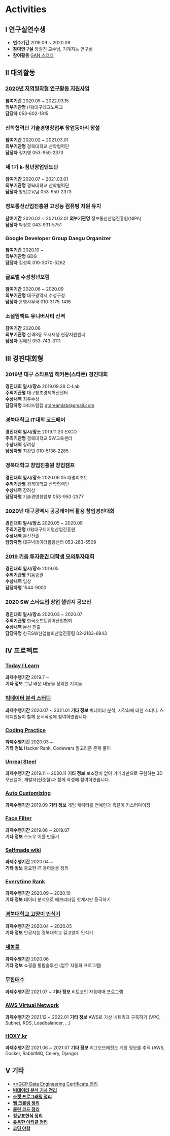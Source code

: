 # Activities
## Ⅰ 연구실연수생
- **연수기간** 2019.09 ~ 2020.09
- **참여연구실** 장길진 교수님, 기계지능 연구실
- **참여활동** [GAN 스터디](Lab/GAN%20Study/README.md)   

## Ⅱ 대외활동
### [2020년 지역밀착형 연구활동 지원사업](Activity/01/README.md)   
**참여기간** 2020.05 ~ 2022.03.15  
**외부기관명** (재)대구테크노파크  
**담당자** 053-602-1815  
### 산학협력단 기술경영창업부 창업동아리 창설
**참여기간** 2020.02 ~ 2021.03.01  
**외부기관명** 경북대학교 산학협력단  
**담당자** 정지영 053-950-2373   
### 제 1기 k-청년창업멘토단
**참여기간** 2020.07 ~ 2021.03.01   
**외부기관명** 경북대학교 산학협력단  
**담당자** 창업교육팀 053-950-2373   
### 정보통신산업진흥원 고성능 컴퓨팅 자원 유치
**참여기간** 2020.02 ~ 2021.03.01 
**외부기관명** 정보통신산업진흥원(NIPA)  
**담당자** 박정호 043-931-5751  
### Google Developer Group Daegu Organizer
**참여기간** 2020.10 ~  
**외부기관명** GDG  
**담당자** 김성록 010-3070-5262  
### 글로벌 수성청년포럼
**참여기간** 2020.06 ~ 2020.09  
**외부기관명** 대구광역시 수성구청   
**담당자** 운영사무국 010-3175-1416  
### 소셜임팩트 유니버시티 산격
**참여기간** 2020.06  
**외부기관명** 산격3동 도시재생 현장지원센터  
**담당자** 김예진 053-743-3111  

## Ⅲ 경진대회형
### 2019년 대구 스타트업 해커톤(스타톤) 경진대회
**경진대회 일시/장소** 2019.09.28 C-Lab  
**주최기관명** 대구창조경제혁신센터  
**수상내역** 최우수상  
**담당자명** 콰타드림랩 qtdreamlab@gmail.com  
### 경북대학교 IT대학 코드페어
**경진대회 일시/장소** 2019.11.20 EXCO  
**주최기관명** 경북대학교 SW교육센터  
**수상내역** 장려상  
**담당자명** 최강민 010-5136-2285  
### 경북대학교 창업진흥원 창업캠프
**경진대회 일시/장소** 2020.06.05 대명리조트  
**주최기관명** 경북대학교 산학협력단  
**수상내역** 장려상  
**담당자명** 기술경영창업부 053-950-2377  
### 2020년 대구광역시 공공데이터 활용 창업경진대회
**경진대회 일시/장소** 2020.05 ~ 2020.09  
**주최기관명** (재)대구디지털산업진흥원  
**수상내역** 본선진출  
**담당자명** 대구빅데이터활용센터 053-263-5509  
### [2019 키움 투자증권 대학생 모의투자대회](contest/kium/README.md)   
**경진대회 일시/장소** 2019.05  
**주최기관명** 키움증권  
**수상내역** 입상  
**담당자명** 1544-9000  
### 2020 SW 스타트업 창업 챌린지 공모전
**경진대회 일시/장소** 2020.03 ~ 2020.07  
**주최기관명** 한국소프트웨어산업협회  
**수상내역** 본선 진출  
**담당자명** 한국SW산업협회산업진흥팀 02-2183-6943  
## Ⅳ 프로젝트
### [Today I Learn](https://github.com/CasselKim/TIL)   
**과제수행기간** 2019.7 ~  
**기타 정보** 그날 배운 내용을 정리한 기록들  
### [빅데이터 분석 스터디](https://github.com/haedal-with-knu/HaedalDataCenter)   
**과제수행기간** 2020.07 ~ 2021.01 
**기타 정보** 빅데이터 분석, 시각화에 대한 스터디. 스터디원들이 함께 문서작성에 참여하였습니다.  
### [Coding Practice](https://github.com/CasselKim/CodingPractice)   
**과제수행기간** 2020.03 ~  
**기타 정보** Hacker Rank, Codewars 알고리즘 문제 풀이  
### [Unreal Steel](https://github.com/HP-DEVGRU/UnrealSteel)   
**과제수행기간** 2019.11 ~ 2020.11 
**기타 정보** 보조장치 없이 카메라만으로 구현하는 3D 모션캡쳐, 개발자(신준철)과 함께 작성에 참여하였습니다.  
### [Auto Customizing](https://github.com/CasselKim/AutoCustomizing)   
**과제수행기간** 2019.09 
**기타 정보** 게임 캐릭터를 연예인과 똑같이 커스터마이징  
### [Face Filter](https://github.com/CasselKim/FaceFilter)   
**과제수행기간** 2019.06 ~ 2019.07  
**기타 정보** 스노우 어플 만들기  
### [Selfmade wiki](https://github.com/CasselKim/selfmade_wiki)   
**과제수행기간** 2020.04 ~  
**기타 정보** 중요한 IT 용어들을 정리  
### [Everytime Rank](https://github.com/CasselKim/EverytimeRank)   
**과제수행기간** 2020.09 ~ 2020.10  
**기타 정보** 데이터 분석으로 에브리타임 핫게시판 등극하기  
### [경북대학교 고양이 인식기](https://github.com/CasselKim/Knyang)   
**과제수행기간** 2020.04 ~ 2020.05  
**기타 정보** 인공지능  경북대학교 길고양이 인식기  
### [재봉틀](Projects/Jaebongteul/README.md)   
**과제수행기간** 2020.06  
**기타 정보** 쇼핑몰 통합솔루션 (업무 자동화 프로그램)  
### [무한매수](https://github.com/CasselKim/muhan_maesuV2)   
**과제수행기간** 2021.07 ~
**기타 정보** 비트코인 자동매매 프로그램  
### [AWS Virtual Network](https://github.com/CasselKim/AWS_virtual_network)  
**과제수행기간** 2021.12 ~ 2022.01
**기타 정보** AWS로 가상 네트워크 구축하기 (VPC, Subnet, RDS, Loadbalancer, ...)
### [HOXY.kr](https://github.com/CasselKim/hoxy.kr)  
**과제수행기간** 2021.06 ~ 2021.07
**기타 정보** 리그오브레전드 계정 정보를 추적 (AWS, Docker, RabbitMQ, Celery, Django)  
## Ⅴ 기타
- [**GCP Data Engineering Certificate 정리](https://github.com/CasselKim/GCPDataEngineer)
- [**빅데이터 분석 기사 정리**](https://github.com/CasselKim/BigdataCert)  
- [**소켓 프로그래밍 정리**](etc/socket/README.md)   
- [**웹 크롤링 정리**](etc/crawling/README.md)   
- [**클린 코드 정리**](etc/cleancode/README.md)    
- [**정규표현식 정리**](etc/re/README.md)   
- [**유용한 아티클 정리**](https://github.com/CasselKim/UsefulArticles)   
- [**코딩 야학**](https://github.com/CasselKim/codingyahac)   
